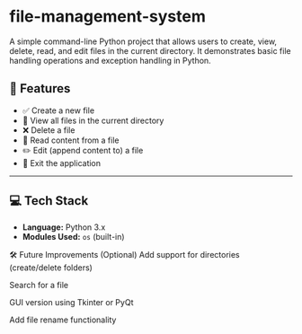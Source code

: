 # file-management-system
A simple command-line Python project that allows users to create, view, delete, read, and edit files in the current directory. It demonstrates basic file handling operations and exception handling in Python.



## 📌 Features

- ✅ Create a new file
- 📁 View all files in the current directory
- ❌ Delete a file
- 📖 Read content from a file
- ✏️ Edit (append content to) a file
- 🚪 Exit the application

---

## 💻 Tech Stack

- **Language:** Python 3.x
- **Modules Used:** `os` (built-in)

🛠️ Future Improvements (Optional)
Add support for directories (create/delete folders)

Search for a file

GUI version using Tkinter or PyQt

Add file rename functionality

